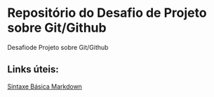 # Repositório do Desafio de Projeto sobre Git/Github
Desafiode Projeto sobre Git/Github

## Links úteis:
[Sintaxe Básica Markdown](https://www.markdownguide.org/basic-syntax/)
